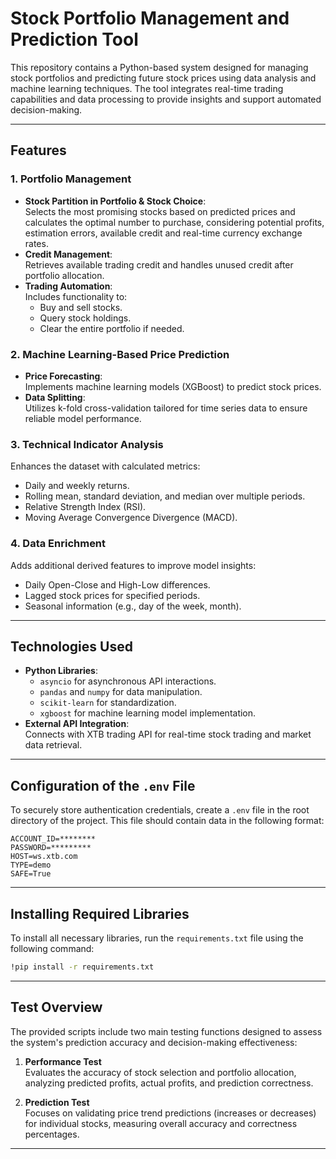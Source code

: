 # Stock Portfolio Management and Prediction Tool

This repository contains a Python-based system designed for managing stock portfolios and predicting future stock prices using data analysis and machine learning techniques. The tool integrates real-time trading capabilities and data processing to provide insights and support automated decision-making.

---

## Features

### 1. Portfolio Management
- **Stock Partition in Portfolio & Stock Choice**:  
 Selects the most promising stocks based on predicted prices and calculates the optimal number to purchase, considering potential profits, estimation errors, available credit and real-time currency exchange rates.
- **Credit Management**:  
  Retrieves available trading credit and handles unused credit after portfolio allocation.
- **Trading Automation**:  
  Includes functionality to:  
  - Buy and sell stocks.  
  - Query stock holdings.  
  - Clear the entire portfolio if needed.

### 2. Machine Learning-Based Price Prediction
- **Price Forecasting**:  
  Implements machine learning models (XGBoost) to predict stock prices.
- **Data Splitting**:  
  Utilizes k-fold cross-validation tailored for time series data to ensure reliable model performance.

### 3. Technical Indicator Analysis
Enhances the dataset with calculated metrics:
- Daily and weekly returns.
- Rolling mean, standard deviation, and median over multiple periods.
- Relative Strength Index (RSI).
- Moving Average Convergence Divergence (MACD).

### 4. Data Enrichment
Adds additional derived features to improve model insights:
- Daily Open-Close and High-Low differences.
- Lagged stock prices for specified periods.
- Seasonal information (e.g., day of the week, month).

---

## Technologies Used
- **Python Libraries**:
  - `asyncio` for asynchronous API interactions.
  - `pandas` and `numpy` for data manipulation.
  - `scikit-learn` for standardization.
  - `xgboost` for machine learning model implementation.
- **External API Integration**:  
  Connects with XTB trading API for real-time stock trading and market data retrieval.

---
## Configuration of the `.env` File

To securely store authentication credentials, create a `.env` file in the root directory of the project. This file should contain data in the following format:

```plaintext
ACCOUNT_ID=********
PASSWORD=*********
HOST=ws.xtb.com
TYPE=demo
SAFE=True
```
---

## Installing Required Libraries

To install all necessary libraries, run the `requirements.txt` file using the following command:

```bash
!pip install -r requirements.txt
```

---

## Test Overview

The provided scripts include two main testing functions designed to assess the system's prediction accuracy and decision-making effectiveness:

1. **Performance Test**  
   Evaluates the accuracy of stock selection and portfolio allocation, analyzing predicted profits, actual profits, and prediction correctness.

2. **Prediction Test**  
   Focuses on validating price trend predictions (increases or decreases) for individual stocks, measuring overall accuracy and correctness percentages. 

---
